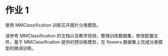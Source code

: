 # 作业 1
使用 MMClassification 训练花卉图片分类模型。

请参考 MMClassification 的文档以及教学视频，整理训练数据集，修改配置文件，基于 MMClassification 提供的预训练模型，在 flowers 数据集上完成分类模型的微调训练。
